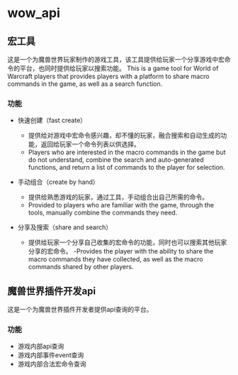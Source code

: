 # wow_api

## 宏工具

这是一个为魔兽世界玩家制作的游戏工具，该工具提供给玩家一个分享游戏中宏命令的平台，也同时提供给玩家以搜索功能。
This is a game tool for World of Warcraft players that provides players with a platform to share macro commands in the game, as well as a search function.

### 功能
- 快速创建（fast create）

  - 提供给对游戏中宏命令感兴趣，却不懂的玩家，融合搜索和自动生成的功能，返回给玩家一个命令列表以供选择。
  - Players who are interested in the macro commands in the game but do not understand, combine the search and auto-generated functions, and return a list of commands to the player for selection.

- 手动组合（create by hand）

  - 提供给熟悉游戏的玩家，通过工具，手动组合出自己所需的命令。
  - Provided to players who are familiar with the game, through the tools, manually combine the commands they need.

- 分享及搜索（share and search）

  - 提供给玩家一个分享自己收集的宏命令的功能，同时也可以搜索其他玩家分享的宏命令。
  -Provides the player with the ability to share the macro commands they have collected, as well as the macro commands shared by other players.

## 魔兽世界插件开发api

这是一个为魔兽世界插件开发者提供api查询的平台。

### 功能
- 游戏内部api查询
- 游戏内部事件event查询
- 游戏内部合法宏命令查询